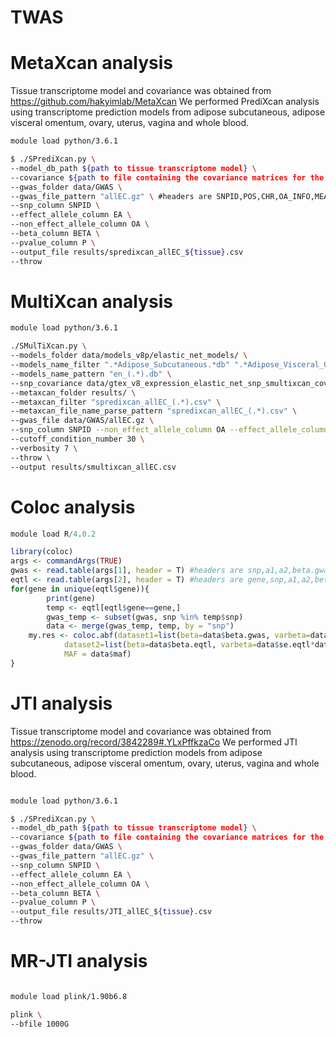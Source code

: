 # TWAS


# MetaXcan analysis
Tissue transcriptome model and covariance was obtained from https://github.com/hakyimlab/MetaXcan 
We performed PrediXcan analysis using transcriptome prediction models from adipose subcutaneous, adipose visceral omentum, ovary, uterus, vagina and whole blood.

```bash
module load python/3.6.1

$ ./SPrediXcan.py \
--model_db_path ${path to tissue transcriptome model} \
--covariance ${path to file containing the covariance matrices for the SNP dosage and transcriptome} \
--gwas_folder data/GWAS \
--gwas_file_pattern "allEC.gz" \ #headers are SNPID,POS,CHR,OA_INFO,MEAN_EAF,EA,OA,BETA,SE,P,N
--snp_column SNPID \
--effect_allele_column EA \
--non_effect_allele_column OA \
--beta_column BETA \
--pvalue_column P \
--output_file results/spredixcan_allEC_${tissue}.csv
--throw 
```

# MultiXcan analysis

```bash
module load python/3.6.1

./SMulTiXcan.py \
--models_folder data/models_v8p/elastic_net_models/ \
--models_name_filter ".*Adipose_Subcutaneous.*db" ".*Adipose_Visceral_Omentum.*db" ".*Ovary.*db" ".*Uterus.*db" ".*Vagina.*db" ".*Whole_Blood.*db" \
--models_name_pattern "en_(.*).db" \
--snp_covariance data/gtex_v8_expression_elastic_net_snp_smultixcan_covariance.txt.gz \ #gtex_v8_expression_elastic_net_snp_smultixcan_covariance.txt.gz was obtained from https://github.com/hakyimlab/MetaXcan
--metaxcan_folder results/ \
--metaxcan_filter "spredixcan_allEC_(.*).csv" \
--metaxcan_file_name_parse_pattern "spredixcan_allEC_(.*).csv" \
--gwas_file data/GWAS/allEC.gz \
--snp_column SNPID --non_effect_allele_column OA --effect_allele_column EA --beta_column BETA --pvalue_column P --se_column SE \
--cutoff_condition_number 30 \
--verbosity 7 \
--throw \
--output results/smultixcan_allEC.csv
```


# Coloc analysis
```R
module load R/4.0.2

library(coloc)
args <- commandArgs(TRUE)
gwas <- read.table(args[1], header = T) #headers are snp,a1,a2,beta.gwas,se.gwas,p.gwas
eqtl <- read.table(args[2], header = T) #headers are gene,snp,a1,a2,beta.eqtl,se.eqtl,p.eqtl
for(gene in unique(eqtl$gene)){
        print(gene)
        temp <- eqtl[eqtl$gene==gene,]
        gwas_temp <- subset(gwas, snp %in% temp$snp)
        data <- merge(gwas_temp, temp, by = "snp")
	my.res <- coloc.abf(dataset1=list(beta=data$beta.gwas, varbeta=data$se.gwas*data$se.gwas, N=121885,s=0.10588669647,type="cc"), 
		    dataset2=list(beta=data$beta.eqtl, varbeta=data$se.eqtl*data$se.eqtl, N=${sample size}, type = "quant"), 
		    MAF = data$maf)
}
```


# JTI analysis
Tissue transcriptome model and covariance was obtained from https://zenodo.org/record/3842289#.YLxPffkzaCo
We performed JTI analysis using transcriptome prediction models from adipose subcutaneous, adipose visceral omentum, ovary, uterus, vagina and whole blood.

```bash

module load python/3.6.1

$ ./SPrediXcan.py \
--model_db_path ${path to tissue transcriptome model} \
--covariance ${path to file containing the covariance matrices for the SNP dosage and transcriptome} \
--gwas_folder data/GWAS \
--gwas_file_pattern "allEC.gz" \
--snp_column SNPID \
--effect_allele_column EA \
--non_effect_allele_column OA \
--beta_column BETA \
--pvalue_column P \
--output_file results/JTI_allEC_${tissue}.csv
--throw 
```

# MR-JTI analysis
```bash

module load plink/1.90b6.8

plink \
--bfile 1000G
